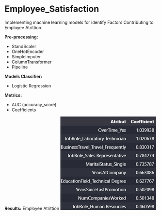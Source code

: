 # Employee_Satisfaction



Implementing machine learning models for identify Factors Contributing to Employee Atrittion.

**Pre-processing:**
- StandScaler
- OneHotEncoder
- SimpleImputer
- ColumnTransformer
- Pipeline

**Models Classifier:**
- Logistic Regression

**Metrics:**
- AUC (accuracy_score)
- Coefficients

**Results:**
Employee Atrittion
![alt text](image.png)